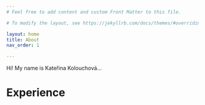 ```yaml
---
# Feel free to add content and custom Front Matter to this file.

# To modify the layout, see https://jekyllrb.com/docs/themes/#overriding-theme-defaults

layout: home
title: About
nav_order: 1

---
```


Hi! My name is Kateřina Kolouchová...

# Experience